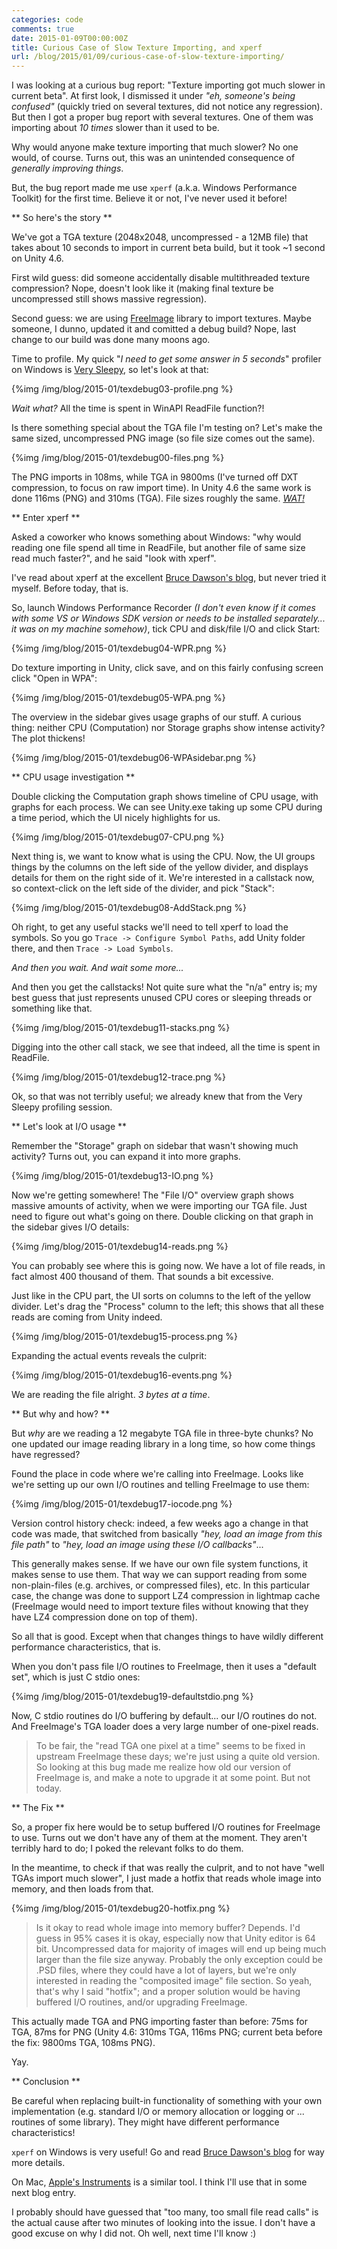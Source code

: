 ```yaml
---
categories: code
comments: true
date: 2015-01-09T00:00:00Z
title: Curious Case of Slow Texture Importing, and xperf
url: /blog/2015/01/09/curious-case-of-slow-texture-importing/
---
```


I was looking at a curious bug report: "Texture importing got much slower in current beta".
At first look, I dismissed it under *"eh, someone's being confused"* (quickly tried on
several textures, did not notice any regression). But then I got a proper bug report with
several textures. One of them was importing about *10 times* slower than it used to be.

Why would anyone make texture importing that much slower? No one would, of course. Turns out,
this was an unintended consequence of *generally improving things*.

But, the bug report made me use `xperf` (a.k.a. Windows Performance Toolkit) for the first
time. Believe it or not, I've never used it before!


** So here's the story **

We've got a TGA texture (2048x2048, uncompressed - a 12MB file) that takes about 10 seconds to
import in current beta build, but it took ~1 second on Unity 4.6.

First wild guess: did someone accidentally disable multithreaded texture compression? Nope,
doesn't look like it (making final texture be uncompressed still shows massive regression).

Second guess: we are using [FreeImage](http://freeimage.sourceforge.net/) library to import
textures. Maybe someone, I dunno, updated it and comitted a debug build? Nope, last change to
our build was done many moons ago.

Time to profile. My quick "*I need to get some answer in 5 seconds*" profiler on Windows is
[Very Sleepy](http://www.codersnotes.com/sleepy), so let's look at that:

{%img /img/blog/2015-01/texdebug03-profile.png %}

*Wait what?* All the time is spent in WinAPI ReadFile function?!

Is there something special about the TGA file I'm testing on? Let's make the same sized,
uncompressed PNG image (so file size comes out the same).

{%img /img/blog/2015-01/texdebug00-files.png %}

The PNG imports in 108ms, while TGA in 9800ms (I've turned off DXT compression, to focus on raw
import time). In Unity 4.6 the same work is done 116ms (PNG) and 310ms (TGA). File sizes
roughly the same. *[WAT!](https://www.destroyallsoftware.com/talks/wat)*


** Enter xperf **

Asked a coworker who knows something about Windows: "why would reading one file spend all time in
ReadFile, but another file of same size read much faster?", and he said "look with xperf".

I've read about xperf at the excellent
[Bruce Dawson's blog](https://randomascii.wordpress.com/category/xperf/), but never
tried it myself. Before today, that is.

So, launch Windows Performance Recorder *(I don't even know if it comes with some VS or Windows
SDK version or needs to be installed separately... it was on my machine somehow)*, tick CPU
and disk/file I/O and click Start:

{%img /img/blog/2015-01/texdebug04-WPR.png %}

Do texture importing in Unity, click save, and on this fairly confusing screen click "Open in WPA":

{%img /img/blog/2015-01/texdebug05-WPA.png %}

The overview in the sidebar gives usage graphs of our stuff. A curious thing:
neither CPU (Computation) nor Storage graphs show intense activity? The plot thickens!

{%img /img/blog/2015-01/texdebug06-WPAsidebar.png %}


** CPU usage investigation **


Double clicking the Computation graph shows timeline of CPU usage, with graphs
for each process. We can see Unity.exe taking up some CPU during a time period,
which the UI nicely highlights for us.

{%img /img/blog/2015-01/texdebug07-CPU.png %}


Next thing is, we want to know what is using the CPU. Now, the UI groups things by
the columns on the left side of the yellow divider, and displays details for them on
the right side of it. We're interested in a callstack now, so context-click on the left
side of the divider, and pick "Stack":

{%img /img/blog/2015-01/texdebug08-AddStack.png %}

Oh right, to get any useful stacks we'll need to tell xperf to load the symbols. So you go
`Trace -> Configure Symbol Paths`, add Unity folder there, and then `Trace -> Load Symbols`.

*And then you wait. And wait some more...*

And then you get the callstacks! Not quite sure what the "n/a" entry is; my best
guess that just represents unused CPU cores or sleeping threads or something like that.

{%img /img/blog/2015-01/texdebug11-stacks.png %}

Digging into the other call stack, we see that indeed, all the time is spent in ReadFile.

{%img /img/blog/2015-01/texdebug12-trace.png %}

Ok, so that was not terribly useful; we already knew that from the Very Sleepy profiling session.


** Let's look at I/O usage **

Remember the "Storage" graph on sidebar that wasn't showing much activity? Turns
out, you can expand it into more graphs.

{%img /img/blog/2015-01/texdebug13-IO.png %}

Now we're getting somewhere! The "File I/O" overview graph shows massive amounts of
activity, when we were importing our TGA file. Just need to figure out what's going
on there. Double clicking on that graph in the sidebar gives I/O details:

{%img /img/blog/2015-01/texdebug14-reads.png %}

You can probably see where this is going now. We have a lot of file reads, in fact
almost 400 thousand of them. That sounds a bit excessive.

Just like in the CPU part, the UI sorts on columns to the left of the yellow divider.
Let's drag the "Process" column to the left; this shows that all these reads are
coming from Unity indeed.

{%img /img/blog/2015-01/texdebug15-process.png %}

Expanding the actual events reveals the culprit:

{%img /img/blog/2015-01/texdebug16-events.png %}

We are reading the file alright. *3 bytes at a time*.


** But why and how? **

But *why* are we reading a 12 megabyte TGA file in three-byte chunks? No one updated our image
reading library in a long time, so how come things have regressed?

Found the place in code where we're calling into FreeImage. Looks like we're setting up our own I/O
routines and telling FreeImage to use them:

{%img /img/blog/2015-01/texdebug17-iocode.png %}

Version control history check: indeed, a few weeks ago a change in that code was made, that switched
from basically *"hey, load an image from this file path"* to *"hey, load an image using these I/O
callbacks"*...

This generally makes sense. If we have our own file system functions, it makes sense to use them.
That way we can support reading from some non-plain-files (e.g. archives, or compressed files), etc.
In this particular case, the change was done to support LZ4 compression in lightmap cache (FreeImage
would need to import texture files without knowing that they have LZ4 compression done on top of them).

So all that is good. Except when that changes things to have wildly different
performance characteristics, that is.

When you don't pass file I/O routines to FreeImage, then it uses a "default set", which is just
C stdio ones:

{%img /img/blog/2015-01/texdebug19-defaultstdio.png %}

Now, C stdio routines do I/O buffering by default... our I/O routines do not. And FreeImage's
TGA loader does a very large number of one-pixel reads.

> To be fair, the "read TGA one pixel at a time" seems to be fixed in upstream FreeImage
> these days; we're just using a quite old version. So looking at this bug made me realize
> how old our version of FreeImage is, and make a note to upgrade it at some point. But
> not today.


** The Fix **

So, a proper fix here would be to setup buffered I/O routines for FreeImage to use. Turns
out we don't have any of them at the moment. They aren't terribly hard to do; I poked
the relevant folks to do them.

In the meantime, to check if that was really the culprit, and to not have "well TGAs import much
slower", I just made a hotfix that reads whole image into memory, and then loads from that.

{%img /img/blog/2015-01/texdebug20-hotfix.png %}

> Is it okay to read whole image into memory buffer? Depends. I'd guess in 95% cases it is
> okay, especially now that Unity editor is 64 bit. Uncompressed data for majority of
> images will end up being much larger than the file size anyway. Probably the only exception
> could be .PSD files, where they could have a lot of layers, but we're only interested in
> reading the "composited image" file section. So yeah, that's why I said "hotfix";
> and a proper solution would be having buffered I/O routines, and/or upgrading FreeImage.

This actually made TGA and PNG importing faster than before: 75ms for TGA, 87ms for PNG
(Unity 4.6: 310ms TGA, 116ms PNG; current beta before the fix: 9800ms TGA, 108ms PNG).

Yay.


** Conclusion **

Be careful when replacing built-in functionality of something with your own implementation
(e.g. standard I/O or memory allocation or logging or ... routines of some library). They
might have different performance characteristics!

`xperf` on Windows is very useful! Go and read [Bruce Dawson's blog](https://randomascii.wordpress.com/category/xperf/) for way more details.

On Mac, [Apple's Instruments](https://developer.apple.com/library/mac/documentation/DeveloperTools/Conceptual/InstrumentsUserGuide/Introduction/Introduction.html)
is a similar tool. I think I'll use that in some next blog entry.

I probably should have guessed that "too many, too small file read calls" is the actual cause
after two minutes of looking into the issue. I don't have a good excuse on why I did not. Oh
well, next time I'll know :)

